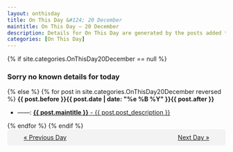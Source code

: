 ```yaml
---
layout: onthisday
title: On This Day &#124; 20 December
maintitle: On This Day — 20 December
description: Details for On This Day are generated by the posts added to the website so the content is subject to changes/updates over time.
categories: [On This Day]
---
```


{% if site.categories.OnThisDay20December == null %}
<h3>Sorry no known details for today</h3>
{% else %}
{% for post in site.categories.OnThisDay20December reversed %}
<strong>{{ post.before }}{{ post.date | date: "%e %B %Y" }}{{ post.after }}</strong>
<ul>
<li> ——: <a class="{{ post.class }}" href="{{ post.url }}"><strong>{{ post.maintitle }}</strong> - {{ post.post_description }}</a></li>
</ul>
{% endfor %}
{% endif %}

<div style="background-color: #f3f3f3; padding: 10px; border-radius: 5px; text-align: center; display: flex; justify-content: space-evenly;">
<a href="/onthisday/12/12-19">« Previous Day</a>
<span style="visibility:hidden;">[ Visit Leap Year February 29 ]</span>
<a href="/onthisday/12/12-21">Next Day »</a>
</div>
